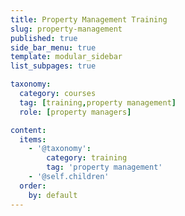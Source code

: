 ```yaml
---
title: Property Management Training
slug: property-management
published: true
side_bar_menu: true
template: modular_sidebar
list_subpages: true

taxonomy:
  category: courses
  tag: [training,property management]
  role: [property managers]

content:
  items:
    - '@taxonomy': 
        category: training
        tag: 'property management'
    - '@self.children'
  order:
    by: default
---
```

